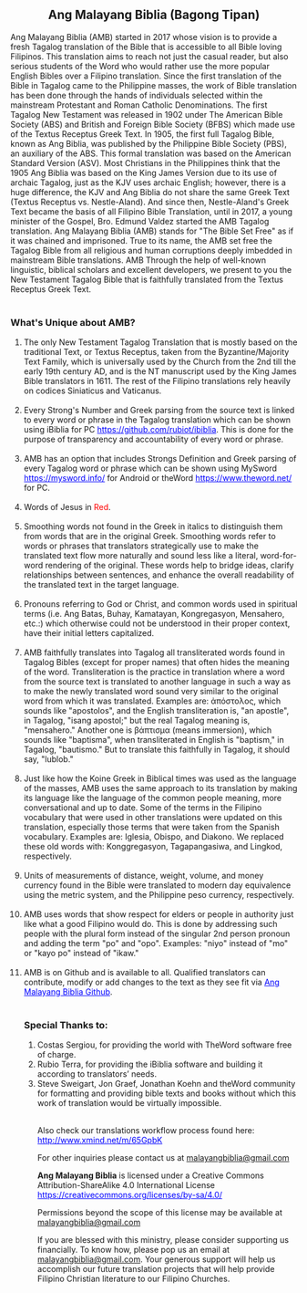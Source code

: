 <h2><center>Ang Malayang Biblia (Bagong Tipan)</center></h2>Ang Malayang Biblia (AMB) started in 2017 whose vision is to provide a fresh Tagalog translation of the Bible that is accessible to all Bible loving Filipinos. This translation aims to reach not just the casual reader, but also serious students of the Word who would rather use the more popular English Bibles over a Filipino translation. Since the first translation of the Bible in Tagalog came to the Philippine masses, the work of Bible translation has been done through the hands of individuals selected within the mainstream Protestant and Roman Catholic Denominations. The first Tagalog New Testament was released in 1902 under The American Bible Society (ABS) and British and Foreign Bible Society (BFBS) which made use of the Textus Receptus Greek Text. In 1905, the first full Tagalog Bible, known as Ang Biblia, was published by the Philippine Bible Society (PBS), an auxiliary of the ABS. This formal translation was based on the American Standard Version (ASV). Most Christians in the Philippines think that the 1905 Ang Biblia was based on the King James Version due to its use of archaic Tagalog, just as the KJV uses archaic English; however, there is a huge difference, the KJV and Ang Biblia do not share the same Greek Text (Textus Receptus vs. Nestle-Aland). And since then, Nestle-Aland's Greek Text became the basis of all Filipino Bible Translation, until in 2017, a young minister of the Gospel, Bro. Edmund Valdez started the AMB Tagalog translation. Ang Malayang Biblia (AMB) stands for "The Bible Set Free" as if it was chained and imprisoned. True to its name, the AMB set free the Tagalog Bible from all religious and human corruptions deeply imbedded in mainstream Bible translations. AMB Through the help of well-known linguistic, biblical scholars and excellent developers, we present to you the New Testament Tagalog Bible that is faithfully translated from the Textus Receptus Greek Text.
<br><br><b><h3>What's Unique about AMB?</b></h3><ol><li>The only New Testament Tagalog Translation that is mostly based on the traditional Text, or Textus Receptus, taken from the Byzantine/Majority Text Family, which is universally used by the Church from the 2nd till the early 19th century AD, and is the NT manuscript used by the King James Bible translators in 1611. The rest of the Filipino translations rely heavily on codices Siniaticus and Vaticanus.</li><br><li>Every Strong's Number and Greek parsing from the source text is linked to every word or phrase in the Tagalog translation which can be shown using iBiblia for PC  <a href="https://github.com/rubiot/ibiblia" style="color:blue;">https://github.com/rubiot/ibiblia</a>. This is done for the purpose of transparency and accountability of every word or phrase.</li><br><li>AMB has an option that includes Strongs Definition and Greek parsing of every Tagalog word or phrase which can be shown using MySword <a href="https://mysword.info/" style="color:blue;">https://mysword.info/</a> for Android or theWord <a href="https://www.theword.net/" style="color:blue;">https://www.theword.net/</a> for PC.</li><br><li>Words of Jesus in <span style="color: red;">Red</span>.</li><br><li>Smoothing words not found in the Greek in italics to distinguish them from words that are in the original Greek. Smoothing words refer to words or phrases that translators strategically use to make the translated text flow more naturally and sound less like a literal, word-for-word rendering of the original. These words help to bridge ideas, clarify relationships between sentences, and enhance the overall readability of the translated text in the target language.</li><br><li>Pronouns referring to God or Christ, and common words used in spiritual terms (i.e. Ang Batas, Buhay, Kamatayan, Kongregasyon, Mensahero, etc.:) which otherwise could not be understood in their proper context, have their initial letters capitalized.</li><br><li>AMB faithfully translates into Tagalog all transliterated words found in Tagalog Bibles (except for proper names) that often hides the meaning of the word. Transliteration is the practice in translation where a word from the source text is translated to another language in such a way as to make the newly translated word sound very similar to the original word from which it was translated. Examples are: ἀπόστολος, which sounds like "apostolos", and the English transliteration is, "an apostle", in Tagalog, "isang apostol;" but the real Tagalog meaning is, "mensahero." Another one is βάπτισμα (means immersion), which sounds like "baptisma", when transliterated in English is "baptism," in Tagalog, "bautismo." But to translate this faithfully in Tagalog, it should say, "lublob."</li><br><li>Just like how the Koine Greek in Biblical times was used as the language of the masses, AMB uses the same approach to its translation by making its language like the language of the common people meaning, more conversational and up to date. Some of the terms in the Filipino vocabulary that were used in other translations were updated on this translation, especially those terms that were taken from the Spanish vocabulary. Examples are: Iglesia, Obispo, and Diakono. We replaced these old words with: Konggregasyon, Tagapangasiwa, and Lingkod, respectively.</li><br><li>Units of measurements of distance, weight, volume, and money currency found in the Bible were translated to modern day equivalence using the metric system, and the Philippine peso currency, respectively. </li><br><li>AMB uses words that show respect for elders or people in authority just like what a good Filipino would do. This is done by addressing such people with the plural form instead of the singular 2nd person pronoun and adding the term "po" and "opo". Examples: "niyo" instead of "mo" or "kayo po" instead of "ikaw."</li><br><li>AMB is on Github and is available to all. Qualified translators can contribute, modify or add changes to the text as they see fit via <a href="https://github.com/SalitaNgDiyos/Malayang-Biblia-Translation" style="color:blue;">Ang Malayang Biblia Github</a>.</li><br><b><h3>Special Thanks to:</h3></b><ol><li>Costas Sergiou, for providing the world with TheWord software free of charge.</li><li>Rubio Terra, for providing the iBiblia software and building it according to translators’ needs.</li><li>Steve Sweigart, Jon Graef, Jonathan Koehn and theWord community for formatting and providing bible texts and books without which this work of translation would be virtually impossible.</li><br><p>Also check our translations workflow process found here: <a href="http://www.xmind.net/m/65GpbK" style="color:blue;">http://www.xmind.net/m/65GpbK</a><p><p>For other inquiries please contact us at <a href="mailto:malayangbiblia@gmail.com">malayangbiblia@gmail.com</a></p><p><b>Ang Malayang Biblia</b> is licensed under a Creative Commons Attribution-ShareAlike 4.0 International License <a href="https://creativecommons.org/licenses/by-sa/4.0/" style="color:blue;">https://creativecommons.org/licenses/by-sa/4.0/</a></p><p>Permissions beyond the scope of this license may be available at <a href="mailto:malayangbiblia@gmail.com">malayangbiblia@gmail.com</a></p><p>If you are blessed with this ministry, please consider supporting us financially. To know how, please pop us an email at <a href="mailto:malayangbiblia@gmail.com">malayangbiblia@gmail.com</a>. Your generous support will help us accomplish our future translation projects that will help provide Filipino Christian literature to our Filipino Churches.</p>
